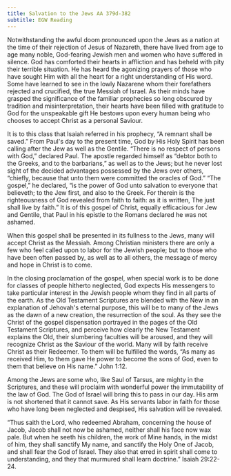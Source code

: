 ```yaml
---
title: Salvation to the Jews AA 379d-382
subtitle: EGW Reading
---
```


Notwithstanding the awful doom pronounced upon the Jews as a nation at the time of their rejection of Jesus of Nazareth, there have lived from age to age many noble, God-fearing Jewish men and women who have suffered in silence. God has comforted their hearts in affliction and has beheld with pity their terrible situation. He has heard the agonizing prayers of those who have sought Him with all the heart for a right understanding of His word. Some have learned to see in the lowly Nazarene whom their forefathers rejected and crucified, the true Messiah of Israel. As their minds have grasped the significance of the familiar prophecies so long obscured by tradition and misinterpretation, their hearts have been filled with gratitude to God for the unspeakable gift He bestows upon every human being who chooses to accept Christ as a personal Saviour.

It is to this class that Isaiah referred in his prophecy, “A remnant shall be saved.” From Paul's day to the present time, God by His Holy Spirit has been calling after the Jew as well as the Gentile. “There is no respect of persons with God,” declared Paul. The apostle regarded himself as “debtor both to the Greeks, and to the barbarians,” as well as to the Jews; but he never lost sight of the decided advantages possessed by the Jews over others, “chiefly, because that unto them were committed the oracles of God.” “The gospel,” he declared, “is the power of God unto salvation to everyone that believeth; to the Jew first, and also to the Greek. For therein is the righteousness of God revealed from faith to faith: as it is written, The just shall live by faith.” It is of this gospel of Christ, equally efficacious for Jew and Gentile, that Paul in his epistle to the Romans declared he was not ashamed.

When this gospel shall be presented in its fullness to the Jews, many will accept Christ as the Messiah. Among Christian ministers there are only a few who feel called upon to labor for the Jewish people; but to those who have been often passed by, as well as to all others, the message of mercy and hope in Christ is to come.

In the closing proclamation of the gospel, when special work is to be done for classes of people hitherto neglected, God expects His messengers to take particular interest in the Jewish people whom they find in all parts of the earth. As the Old Testament Scriptures are blended with the New in an explanation of Jehovah's eternal purpose, this will be to many of the Jews as the dawn of a new creation, the resurrection of the soul. As they see the Christ of the gospel dispensation portrayed in the pages of the Old Testament Scriptures, and perceive how clearly the New Testament explains the Old, their slumbering faculties will be aroused, and they will recognize Christ as the Saviour of the world. Many will by faith receive Christ as their Redeemer. To them will be fulfilled the words, “As many as received Him, to them gave He power to become the sons of God, even to them that believe on His name.” John 1:12.

Among the Jews are some who, like Saul of Tarsus, are mighty in the Scriptures, and these will proclaim with wonderful power the immutability of the law of God. The God of Israel will bring this to pass in our day. His arm is not shortened that it cannot save. As His servants labor in faith for those who have long been neglected and despised, His salvation will be revealed.

“Thus saith the Lord, who redeemed Abraham, concerning the house of Jacob, Jacob shall not now be ashamed, neither shall his face now wax pale. But when he seeth his children, the work of Mine hands, in the midst of him, they shall sanctify My name, and sanctify the Holy One of Jacob, and shall fear the God of Israel. They also that erred in spirit shall come to understanding, and they that murmured shall learn doctrine.” Isaiah 29:22-24.